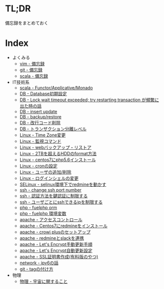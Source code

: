 # TL;DR

備忘録をまとめておく




# Index

* よくみる
    * [vim - 備忘録](tech/vim.md)     
    * [git - 備忘録](tech/git.md)
    * [scala - 備忘録](tech/scala.md)
* IT技術系
    * [scala - Functor/Applicative/Monado](tech/scala.md)    
    * [DB - Database初期設定](tech/db_01.md)
    * [DB - Lock wait timeout exceeded; try restarting transaction が頻繁に出た時の話](tech/db_02.md)    
    * [DB - insert update](tech/db_03.md)    
    * [DB - backup/restore](tech/db_04.md)    
    * [DB - 改行コード削除](tech/db_05.md)    
    * [DB - トランザクション分離レベル](tech/db_06.md)    
    * [Linux - Time Zone変更](tech/linux_01.md)    
    * [Linux - 監視コマンド](tech/linux_05.md)    
    * [Linux - webバックアップ・リストア](tech/linux_06.md)    
    * [Linux - 2TBを超えるHDDのformat方法](tech/linux_02.md)    
    * [Linux - centos7にphp5.6インストール](tech/linux_03.md)
    * [Linux - cronの設定](tech/linux_04.md)    
    * [Linux - ユーザの追加/削除](tech/linux_07.md)    
    * [Linux - ログインシェルの変更](tech/linux_08.md)    
    * [SELinux - selinux環境下でredmineを動かす](tech/selinux_01.md)
    * [ssh - change ssh port number](tech/ssh_01.md)    
    * [ssh - 認証方法を鍵認証に制限する](tech/ssh_02.md)    
    * [ssh - ユーザごとにsshできるipを制限する](tech/ssh_03.md)    
    * [php - fuelphp orm](tech/php_01.md)
    * [php - fuelphp 環境変数](tech/php_02.md)
    * [apache - アクセスコントロール](tech/apache_05.md)
    * [apache - Centos7にredmineをインストール](tech/apache_07.md)
    * [apache - crowi plusのセットアップ](tech/apache_01.md)
    * [apache - redmineとslackを連携](tech/apache_06.md)
    * [apache - Let's Encrypt手動更新手順](tech/apache_03.md)
    * [apache - Let's Encrypt自動更新設定](tech/apache_04.md)
    * [apache - SSL証明書作成(有料版のやつ)](tech/apache_02.md)    
    * [network - ipv6の話](tech/net_01.md)
    * [git - tagの付け方](tech/git_02.md)    
* 物理
    * [物理 - 宇宙に関すること](science/pyshics_01.md)
      
   
     
